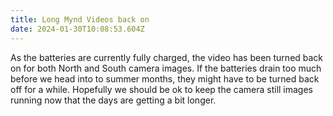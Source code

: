 ```yaml
---
title: Long Mynd Videos back on
date: 2024-01-30T10:08:53.604Z
---
```

As the batteries are currently fully charged, the video has been turned back on for both North and South camera images.  If the batteries drain too much before we head into to summer months, they might have to be turned back off for a while.  Hopefully we should be ok to keep the camera still images running now that the days are getting a bit longer.